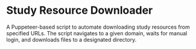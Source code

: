 #  Study Resource Downloader
A Puppeteer-based script to automate downloading study resources from specified URLs. The script navigates to a given domain, waits for manual login, and downloads files to a designated directory.

